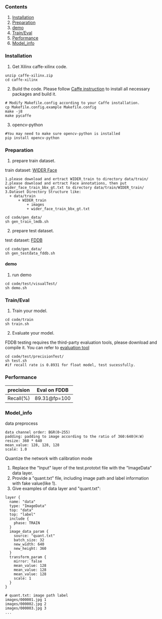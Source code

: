 ### Contents
1. [Installation](#installation)
2. [Preparation](#preparation)
3. [demo](#demo)
4. [Train/Eval](#traineval)
5. [Performance](#performance)
6. [Model_info](#model_info)

### Installation
1. Get Xilinx caffe-xilinx code.
  ```shell
  unzip caffe-xilinx.zip
  cd caffe-xilinx
  ```

2. Build the code. Please follow [Caffe instruction](http://caffe.berkeleyvision.org/installation.html) to install all necessary packages and build it.
  ```shell
  # Modify Makefile.config according to your Caffe installation.
  cp Makefile.config.example Makefile.config
  make -j8
  make pycaffe
  ```
3. opencv-python
  ```shell
  #You may need to make sure opencv-python is installed
  pip install opencv-python
  ```

### Preparation

1. prepare train dataset.
   
  train dataset: [WIDER Face](http://shuoyang1213.me/WIDERFACE/index.html)
  ```
  1.please download and ertract WIDER_train to directory data/train/
  2.please download and ertract Face annotations, then put wider_face_train_bbx_gt.txt to directory data/train/WIDER_train/
  3.Dataset Directory Structure like:
    + data/train
        + WIDER_train
            + images
            + wider_face_train_bbx_gt.txt
  ```
  ```shell
  cd code/gen_data/
  sh gen_train_lmdb.sh
  ```

2. prepare test dataset.
   
  test dataset: [FDDB](http://vis-www.cs.umass.edu/fddb/index.html)
  
  ```shell
  cd code/gen_data/
  sh gen_testdata_fddb.sh
  ```

#### demo

1. run demo
  ```shell
  cd code/test/visualTest/
  sh demo.sh
  ```

### Train/Eval
1. Train your model.
  ```shell
  cd code/train
  sh train.sh 
  ```

2. Evaluate your model.
  
  FDDB testing requires the third-party evaluation tools, please download and compile it.
  You can refer to [evaluation tool](http://vis-www.cs.umass.edu/fddb/results.html)
  ```shell
  cd code/test/precisionTest/
  sh test.sh
  #if recall rate is 0.8931 for float model, test sucessfully.
  ```
 
### Performance

|precision |Eval on FDDB| 
|----|----|
|Recall(%)|89.31@fp=100|

### Model_info

data preprocess
  ```
  data channel order: BGR(0~255)
  padding: padding to image according to the ratio of 360:640(H:W)                  
  resize: 360 * 640
  mean_value: 128, 128, 128
  scale: 1.0
  ```

Quantize the network with calibration mode
1. Replace the "Input" layer of the test.prototxt file with the "ImageData" data layer.
2. Provide a "quant.txt" file, including image path and label information with fake value(like 1).
3. Give examples of data layer and "quant.txt":

```shell
layer {
  name: "data"
  type: "ImageData"
  top: "data"
  top: "label"
  include {
    phase: TRAIN
  }
  image_data_param {
    source: "quant.txt"
    batch_size: 32
    new_width: 640
    new_height: 360
  }
  transform_param {
    mirror: false
    mean_value: 128
    mean_value: 128
    mean_value: 128
    scale: 1
  }
}
```
```
# quant.txt: image path label
images/000001.jpg 1
images/000002.jpg 2
images/000003.jpg 3
...
```
